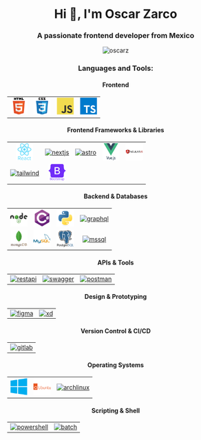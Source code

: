 <h1 align="center">Hi 👋, I'm Oscar Zarco</h1>
<h3 align="center">A passionate frontend developer from Mexico</h3>

<p align="center"><img src="https://komarev.com/ghpvc/?username=efeele&label=Profile%20views&color=0e75b6&style=flat" alt="oscarz" /> </p>

<h3 align="center">Languages and Tools:</h3>

<h4 align="center">Frontend</h4>
<table align="center">
  <tr>
    <td align="center"> <!-- HTML5 -->
      <a href="https://www.w3.org/html/" target="_blank">
        <img src="https://raw.githubusercontent.com/devicons/devicon/master/icons/html5/html5-original-wordmark.svg" alt="html5" width="40" height="40"/>
      </a>
    </td>
    <td align="center"> <!-- CSS3 -->
      <a href="https://www.w3schools.com/css/" target="_blank">
        <img src="https://raw.githubusercontent.com/devicons/devicon/master/icons/css3/css3-original-wordmark.svg" alt="css3" width="40" height="40"/>
      </a>
    </td>
    <td align="center"> <!-- JavaScript -->
      <a href="https://developer.mozilla.org/en-US/docs/Web/JavaScript" target="_blank">
        <img src="https://raw.githubusercontent.com/devicons/devicon/master/icons/javascript/javascript-original.svg" alt="javascript" width="40" height="40"/>
      </a>
    </td>
    <td align="center"> <!-- TypeScript -->
      <a href="https://www.typescriptlang.org/" target="_blank">
        <img src="https://raw.githubusercontent.com/devicons/devicon/master/icons/typescript/typescript-original.svg" alt="typescript" width="40" height="40"/>
      </a>
    </td>
  </tr>
</table>

<h4 align="center">Frontend Frameworks & Libraries</h4>
<table align="center">
  <tr>
    <td align="center"> <!-- React -->
      <a href="https://reactjs.org/" target="_blank">
        <img src="https://raw.githubusercontent.com/devicons/devicon/master/icons/react/react-original-wordmark.svg" alt="react" width="40" height="40"/>
      </a>
    </td>
    <td align="center"> <!-- NextJS -->
      <a href="https://nextjs.org/" target="_blank">
        <img src="https://cdn.worldvectorlogo.com/logos/nextjs-2.svg" alt="nextjs" width="40" height="40"/>
      </a>
    </td>
    <td align="center"> <!-- Astro -->
      <a href="https://astro.build/" target="_blank">
        <img src="https://bestofjs.org/logos/astro.svg" alt="astro" width="40" height="40"/>
      </a>
    </td>
    <td align="center"> <!-- Vue -->
      <a href="https://vuejs.org/" target="_blank">
        <img src="https://raw.githubusercontent.com/devicons/devicon/master/icons/vuejs/vuejs-original-wordmark.svg" alt="vue" width="40" height="40"/>
      </a>
    </td>
    <td align="center"> <!-- Angular -->
      <a href="https://angular.io" target="_blank">
        <img src="https://raw.githubusercontent.com/devicons/devicon/master/icons/angularjs/angularjs-original-wordmark.svg" alt="angular" width="40" height="40"/>
      </a>
    </td>
  </tr>
  <tr>
    <td align="center"> <!-- Tailwind -->
      <a href="https://tailwindcss.com/" target="_blank">
        <img src="https://www.vectorlogo.zone/logos/tailwindcss/tailwindcss-icon.svg" alt="tailwind" width="40" height="40"/>
      </a>
    </td>
    <td align="center"> <!-- Bootstrap -->
      <a href="https://getbootstrap.com" target="_blank">
        <img src="https://raw.githubusercontent.com/devicons/devicon/master/icons/bootstrap/bootstrap-plain-wordmark.svg" alt="bootstrap" width="40" height="40"/>
      </a>
    </td>
  </tr>
</table>

<h4 align="center">Backend & Databases</h4>
<table align="center">
  <tr>
    <td align="center"> <!-- Node.js -->
      <a href="https://nodejs.org" target="_blank">
        <img src="https://raw.githubusercontent.com/devicons/devicon/master/icons/nodejs/nodejs-original-wordmark.svg" alt="nodejs" width="40" height="40"/>
      </a>
    </td>
    <td align="center"> <!-- C# -->
      <a href="https://dotnet.microsoft.com/" target="_blank">
        <img src="https://raw.githubusercontent.com/devicons/devicon/master/icons/csharp/csharp-original.svg" alt="csharp" width="40" height="40"/>
      </a>
    </td>
    <td align="center"> <!-- Python -->
      <a href="https://www.python.org" target="_blank">
        <img src="https://raw.githubusercontent.com/devicons/devicon/master/icons/python/python-original.svg" alt="python" width="40" height="40"/>
      </a>
    </td>
    <td align="center"> <!-- GraphQL -->
      <a href="https://graphql.org" target="_blank">
        <img src="https://www.vectorlogo.zone/logos/graphql/graphql-icon.svg" alt="graphql" width="40" height="40"/>
      </a>
    </td>
  </tr>
  <tr>
    <td align="center"> <!-- MongoDB -->
      <a href="https://www.mongodb.com/" target="_blank">
        <img src="https://raw.githubusercontent.com/devicons/devicon/master/icons/mongodb/mongodb-original-wordmark.svg" alt="mongodb" width="40" height="40"/>
      </a>
    </td>
    <td align="center"> <!-- MySQL -->
      <a href="https://www.mysql.com/" target="_blank">
        <img src="https://raw.githubusercontent.com/devicons/devicon/master/icons/mysql/mysql-original-wordmark.svg" alt="mysql" width="40" height="40"/>
      </a>
    </td>
    <td align="center"> <!-- Postgres -->
      <a href="https://www.postgresql.org" target="_blank">
        <img src="https://raw.githubusercontent.com/devicons/devicon/master/icons/postgresql/postgresql-original-wordmark.svg" alt="postgresql" width="40" height="40"/>
      </a>
    </td>
    <td align="center"> <!-- SQL Server -->
      <a href="https://www.microsoft.com/en-us/sql-server" target="_blank">
        <img src="https://www.svgrepo.com/show/303229/microsoft-sql-server-logo.svg" alt="mssql" width="40" height="40"/>
      </a>
    </td>
  </tr>
</table>

<h4 align="center">APIs & Tools</h4>
<table align="center">
  <tr>
    <td align="center"> <!-- REST API -->
      <a href="https://restfulapi.net/" target="_blank">
        <img src="https://www.vectorlogo.zone/logos/amazon_aws/amazon_aws-icon.svg" alt="restapi" width="40" height="40"/>
      </a>
    </td>
    <td align="center"> <!-- Swagger -->
      <a href="https://swagger.io" target="_blank">
        <img src="https://static1.smartbear.co/swagger/media/assets/images/swagger_logo.svg" alt="swagger" width="40" height="40"/>
      </a>
    </td>
    <td align="center"> <!-- Postman -->
      <a href="https://postman.com" target="_blank">
        <img src="https://www.vectorlogo.zone/logos/getpostman/getpostman-icon.svg" alt="postman" width="40" height="40"/>
      </a>
    </td>
  </tr>
</table>

<h4 align="center">Design & Prototyping</h4>
<table align="center">
  <tr>
    <td align="center"> <!-- Figma -->
      <a href="https://www.figma.com/" target="_blank">
        <img src="https://www.vectorlogo.zone/logos/figma/figma-icon.svg" alt="figma" width="40" height="40"/>
      </a>
    </td>
    <td align="center"> <!-- Adobe XD -->
      <a href="https://www.adobe.com/products/xd.html" target="_blank">
        <img src="https://cdn.worldvectorlogo.com/logos/adobe-xd.svg" alt="xd" width="40" height="40"/>
      </a>
    </td>
  </tr>
</table>

<h4 align="center">Version Control & CI/CD</h4>
<table align="center">
  <tr>
    <td align="center"> <!-- GitLab -->
      <a href="https://gitlab.com" target="_blank">
        <img src="https://www.vectorlogo.zone/logos/gitlab/gitlab-icon.svg" alt="gitlab" width="40" height="40"/>
      </a>
    </td>
  </tr>
</table>

<h4 align="center">Operating Systems</h4>
<table align="center">
  <tr>
    <td align="center"> <!-- Windows -->
      <a href="https://www.microsoft.com/windows" target="_blank">
        <img src="https://raw.githubusercontent.com/devicons/devicon/master/icons/windows8/windows8-original.svg" alt="windows" width="40" height="40"/>
      </a>
    </td>
    <td align="center"> <!-- Ubuntu -->
      <a href="https://ubuntu.com" target="_blank">
        <img src="https://raw.githubusercontent.com/devicons/devicon/master/icons/ubuntu/ubuntu-plain-wordmark.svg" alt="ubuntu" width="40" height="40"/>
      </a>
    </td>
    <td align="center"> <!-- Arch Linux -->
      <a href="https://archlinux.org" target="_blank">
        <img src="https://www.vectorlogo.zone/logos/archlinux/archlinux-icon.svg" alt="archlinux" width="40" height="40"/>
      </a>
    </td>
  </tr>
</table>

<h4 align="center">Scripting & Shell</h4>
<table align="center">
  <tr>
    <td align="center"> <!-- PowerShell -->
      <a href="https://docs.microsoft.com/en-us/powershell/" target="_blank">
        <img src="https://raw.githubusercontent.com/PowerShell/PowerShell/master/assets/ps_black_128.svg" alt="powershell" width="40" height="40"/>
      </a>
    </td>
    <td align="center"> <!-- Batch -->
      <a href="https://en.wikipedia.org/wiki/Batch_file" target="_blank">
        <img src="https://www.vectorlogo.zone/logos/microsoft/microsoft-icon.svg" alt="batch" width="40" height="40"/>
      </a>
    </td>
  </tr>
</table>
